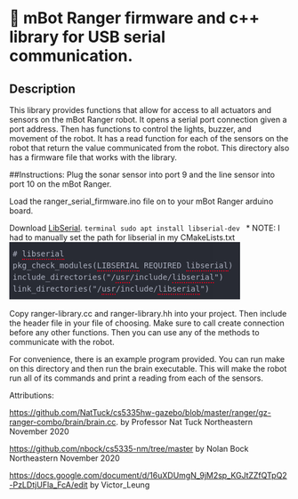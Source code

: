 # 🤖 mBot Ranger firmware and c++ library for USB serial communication.
## Description
This library provides functions that allow for access to all actuators and sensors
on the mBot Ranger robot. It opens a serial port connection given a port address.
Then has functions to control the lights, buzzer, and movement of the robot. It has
a read function for each of the sensors on the robot that return the value communicated
from the robot. This directory also has a firmware file that works with the library.

##Instructions:
Plug the sonar sensor into port 9 and the line sensor into port 10 on the mBot Ranger.

Load the ranger_serial_firmware.ino file on to your mBot Ranger arduino board.

Download [LibSerial](https://libserial.readthedocs.io/en/latest/index.html#).
    ```terminal
    sudo apt install libserial-dev
     ```
     * NOTE: I had to manually set the path for libserial in my CMakeLists.txt
     ![instructional](images/libserial.png)

Copy ranger-library.cc and ranger-library.hh into your project. Then include the header
file in your file of choosing. Make sure to call create connection before any other functions. Then you can use any of the methods to communicate with the robot.

For convenience, there is an example program provided. You can run make on this directory and then run the brain executable. This will make the robot run all of
its commands and print a reading from each of the sensors.


Attributions:

 https://github.com/NatTuck/cs5335hw-gazebo/blob/master/ranger/gz-ranger-combo/brain/brain.cc. by Professor Nat Tuck Northeastern November 2020

 https://github.com/nbock/cs5335-nm/tree/master by Nolan Bock Northeastern November 2020

 https://docs.google.com/document/d/16uXDUmgN_9jM2sp_KGJtZZfQTpQ2-PzLDtjUFla_FcA/edit by Victor_Leung
